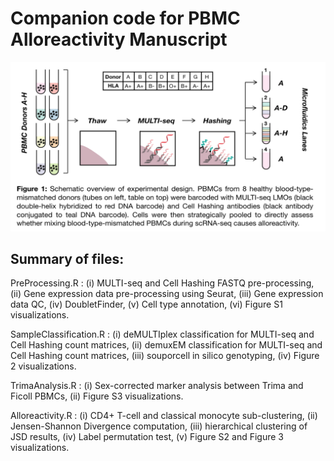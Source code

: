 # Companion code for PBMC Alloreactivity Manuscript

![alternativetext](schematic.png)


## Summary of files:

PreProcessing.R : (i) MULTI-seq and Cell Hashing FASTQ pre-processing, (ii) Gene expression data pre-processing using Seurat, (iii) Gene expression data QC, (iv) DoubletFinder, (v) Cell type annotation, (vi) Figure S1 visualizations.

SampleClassification.R : (i) deMULTIplex classification for MULTI-seq and Cell Hashing count matrices, (ii) demuxEM classification for MULTI-seq and Cell Hashing count matrices, (iii) souporcell in silico genotyping, (iv) Figure 2 visualizations.

TrimaAnalysis.R : (i) Sex-corrected marker analysis between Trima and Ficoll PBMCs, (ii) Figure S3 visualizations.

Alloreactivity.R : (i) CD4+ T-cell and classical monocyte sub-clustering, (ii) Jensen-Shannon Divergence computation, (iii) hierarchical clustering of JSD results, (iv) Label permutation test, (v) Figure S2 and Figure 3 visualizations.

 
